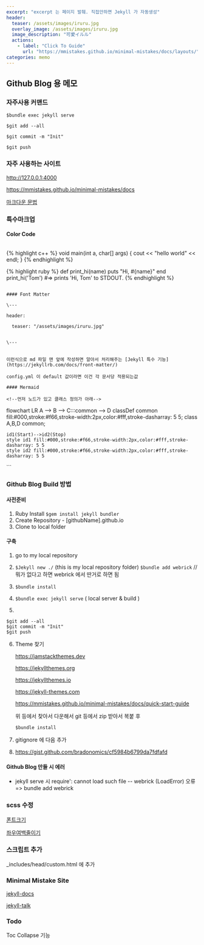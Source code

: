 ```yaml
---
excerpt: "excerpt 는 페이지 발췌. 직접안하면 Jekyll 가 자동생성"
header:
  teaser: /assets/images/iruru.jpg
  overlay_image: /assets/images/iruru.jpg
  image_description: "可愛イルル"
  actions:
    - label: "Click To Guide"
      url: "https://mmistakes.github.io/minimal-mistakes/docs/layouts/"
categories: memo
---
```

## Github Blog 용 메모

### 자주사용 커맨드

```$bundle exec jekyll serve```

```$git add --all``` 

```$git commit -m "Init"``` 

```$git push```

### 자주 사용하는 사이트

<http://127.0.0.1:4000>

<https://mmistakes.github.io/minimal-mistakes/docs>

[마크다운 문법](https://theorydb.github.io/envops/2019/05/22/envops-blog-how-to-use-md/)

### 특수마크업

#### Color Code

```
```

{% highlight c++ %}
void main(int a, char[] args)
{
	cout << "hello world" << endl;
}
{% endhighlight %}

{% highlight ruby %}
def print_hi(name)
  puts "Hi, #{name}"
end
print_hi('Tom')
#=> prints 'Hi, Tom' to STDOUT.
{% endhighlight %}

```

#### Font Matter

\---

header:

  teaser: "/assets/images/iruru.jpg"


\---


이런식으로 md 파일 맨 앞에 작성하면 알아서 처리해주는 [Jekyll 특수 기능](https://jekyllrb.com/docs/front-matter/)

config.yml 이 default 값이라면 이건 각 문서당 적용되는값

#### Mermaid

<!--먼저 노드가 있고 클래스 정의가 아래-->
```
<div class="mermaid">
flowchart LR
    A --> B --> C:::common --> D 
    classDef common fill:#000,stroke:#f66,stroke-width:2px,color:#fff,stroke-dasharray: 5 5;
    class A,B,D common;

    id1(Start)-->id2(Stop)
    style id1 fill:#000,stroke:#f66,stroke-width:2px,color:#fff,stroke-dasharray: 5 5
    style id2 fill:#000,stroke:#f66,stroke-width:2px,color:#fff,stroke-dasharray: 5 5
</div>
```

### Github Blog Build 방법

#### 사전준비

1. Ruby Install
   ```$gem install jekyll bundler```
2. Create Repository - [githubName].github.io
3. Clone to local folder

#### 구축
1. go to my local repository 

2. ```$Jekyll new ./``` (this is my local repository folder)
   ```$bundle add webrick```  // 뭐가 없다고 하면 webrick 에서 딴거로 하면 됨
   
3. ```$bundle install```

4. ```$bundle exec jekyll serve```  ( local server & build )

5. 
```
$git add --all 
$git commit -m "Init" 
$git push
```
6. Theme 찾기

   <https://jamstackthemes.dev>
   
   <https://jekyllthemes.org>
   
   <https://jekyllthemes.io>
   
   <https://jekyll-themes.com>
   
   <https://mmistakes.github.io/minimal-mistakes/docs/quick-start-guide>
   
   위 등에서 찾아서 다운해서 git 등에서 zip 받아서 복붙 후
   
   ```$bundle install```
   
7. gitignore 에 다음 추가
8. <https://gist.github.com/bradonomics/cf5984b6799da7fdfafd>

#### Github Blog 만들 시 에러

+ jekyll serve 시 require': cannot load such file -- webrick (LoadError) 오류
  => bundle add webrick

### scss 수정

[폰트크기](https://danggai.github.io/github.io/Github.io-%EB%B8%94%EB%A1%9C%EA%B7%B8-%ED%8F%B0%ED%8A%B8-%ED%81%AC%EA%B8%B0-%EC%A1%B0%EC%A0%88%ED%95%98%EA%B8%B0/)

[좌우여백줄이기](https://danggai.github.io/github.io/Github.io-%EC%A2%8C%EC%9A%B0-%EC%97%AC%EB%B0%B1-%EC%A4%84%EC%9D%B4%EA%B8%B0/)

### 스크립트 추가

_includes/head/custom.html 에 추가

### Minimal Mistake Site

[jekyll-docs](https://jekyllrb.com/docs/home)

[jekyll-talk](https://talk.jekyllrb.com/)

### Todo

Toc Collapse 기능